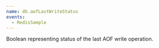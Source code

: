 ```yaml
---
name: db.aofLastWriteStatus
events:
  - RedisSample
---
```


Boolean representing status of the last AOF write operation.